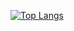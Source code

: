 [![Top Langs](https://github-readme-stats.vercel.app/api/top-langs/?username=redgil77@smail.kongju.ac.kr)](https://github.com/anuraghazra/github-readme-stats)
